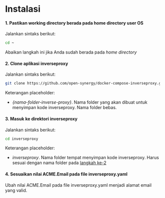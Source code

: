 # Instalasi

#### <a name="langkah1">1. Pastikan working directory berada pada home directory user OS</a>

Jalankan sintaks berikut:

```bash
cd ~
````
Abaikan langkah ini jika Anda sudah berada pada *home directory*

#### <a name="langkah2">2. Clone aplikasi inverseproxy</a>

Jalankan sintaks berikut:

````bash
git clone https://github.com/open-synergy/docker-compose-inverseproxy.git inverseproxy
````

Keterangan placeholder:

* *{nama-folder-inverse-proxy}*. Nama folder yang akan dibuat untuk menyimpan kode inverseproxy. Nama folder bebas.

#### <a name="laangkah3">3. Masuk ke direktori inverseproxy</a>

Jalankan sintaks berikut:

````bash
cd inverseproxy
````

Keterangan placeholder:

* *inverseproxy*. Nama folder tempat menyimpan kode inverseproxy. Harus sesuai dengan nama folder pada [langkah ke-2](./instalasi.md#langkah2)


#### <a name="langkah4">4. Sesuaikan nilai ACME.Email pada file inverseproxy.yaml</a>

Ubah nilai ACME.Email pada file inverseproxy.yaml menjadi alamat email yang valid.
